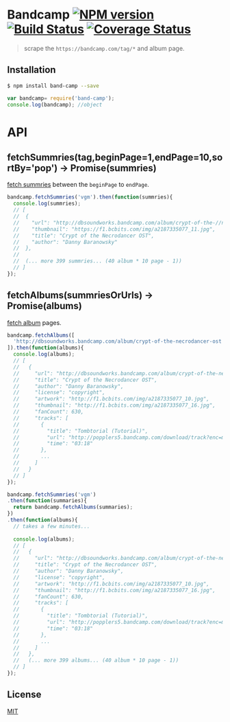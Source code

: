 # Bandcamp [![NPM version][npm-image]][npm] [![Build Status][travis-image]][travis] [![Coverage Status][coveralls-image]][coveralls]

> scrape the `https://bandcamp.com/tag/*` and album page.

## Installation

```bash
$ npm install band-camp --save
```

```js
var bandcamp= require('band-camp');
console.log(bandcamp); //object
```

# API

## fetchSummries(tag,beginPage=1,endPage=10,sortBy='pop') -> Promise(summries)

[fetch summries](https://bandcamp.com/tag/vgm?page=1&sort_field=pop) between the `beginPage` to `endPage`.

```js
bandcamp.fetchSummries('vgm').then(function(summries){
  console.log(summries);
  // [
  //  {
  //    "url": "http://dbsoundworks.bandcamp.com/album/crypt-of-the-//necrodancer-ost",
  //    "thumbnail": "https://f1.bcbits.com/img/a2187335077_11.jpg",
  //    "title": "Crypt of the Necrodancer OST",
  //    "author": "Danny Baranowsky"
  //  },
  //
  //  (... more 399 summries... (40 album * 10 page - 1))
  // ]
});
```

## fetchAlbums(summriesOrUrls) -> Promise(albums)

[fetch album](https://dbsoundworks.bandcamp.com/album/crypt-of-the-necrodancer-ost) pages.

```js
bandcamp.fetchAlbums([
  'http://dbsoundworks.bandcamp.com/album/crypt-of-the-necrodancer-ost',
]).then(function(albums){
  console.log(albums);
  // [
  //   {
  //     "url": "http://dbsoundworks.bandcamp.com/album/crypt-of-the-necrodancer-ost",
  //     "title": "Crypt of the Necrodancer OST",
  //     "author": "Danny Baranowsky",
  //     "license": "copyright",
  //     "artwork": "http://f1.bcbits.com/img/a2187335077_10.jpg",
  //     "thumbnail": "http://f1.bcbits.com/img/a2187335077_16.jpg",
  //     "fanCount": 630,
  //     "tracks": [
  //       {
  //         "title": "Tombtorial (Tutorial)",
  //         "url": "http://popplers5.bandcamp.com/download/track?enc=mp3-128&fsig=663eefe823139816899fcf0746ff29c7&id=415514545&stream=1&ts=1439820305.0",
  //         "time": "03:18"
  //       },
  //       ...
  //     ]
  //   }
  // ]
});
```

```js
bandcamp.fetchSummries('vgm')
.then(function(summaries){
  return bandcamp.fetchAlbums(summaries);
})
.then(function(albums){
  // takes a few minutes...
  
  console.log(albums);
  // [
  //   {
  //     "url": "http://dbsoundworks.bandcamp.com/album/crypt-of-the-necrodancer-ost",
  //     "title": "Crypt of the Necrodancer OST",
  //     "author": "Danny Baranowsky",
  //     "license": "copyright",
  //     "artwork": "http://f1.bcbits.com/img/a2187335077_10.jpg",
  //     "thumbnail": "http://f1.bcbits.com/img/a2187335077_16.jpg",
  //     "fanCount": 630,
  //     "tracks": [
  //       {
  //         "title": "Tombtorial (Tutorial)",
  //         "url": "http://popplers5.bandcamp.com/download/track?enc=mp3-128&fsig=663eefe823139816899fcf0746ff29c7&id=415514545&stream=1&ts=1439820305.0",
  //         "time": "03:18"
  //       },
  //       ...
  //     ]
  //   },
  //   (... more 399 albums... (40 album * 10 page - 1))
  // ]
});
```

License
---
[MIT][License]

[License]: http://59naga.mit-license.org/

[sauce-image]: http://soysauce.berabou.me/u/59798/band-camp.svg
[sauce]: https://saucelabs.com/u/59798
[npm-image]:https://img.shields.io/npm/v/band-camp.svg?style=flat-square
[npm]: https://npmjs.org/package/band-camp
[travis-image]: http://img.shields.io/travis/59naga/band-camp.svg?style=flat-square
[travis]: https://travis-ci.org/59naga/band-camp
[coveralls-image]: http://img.shields.io/coveralls/59naga/band-camp.svg?style=flat-square
[coveralls]: https://coveralls.io/r/59naga/band-camp?branch=master

